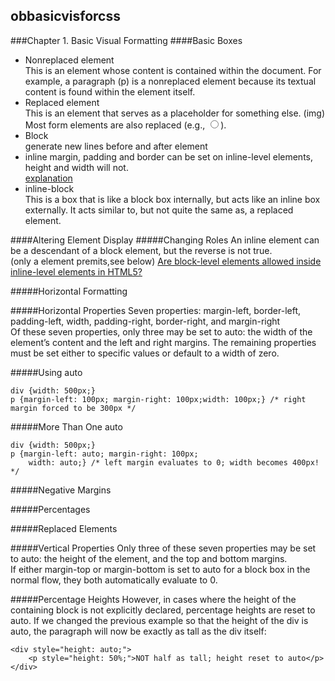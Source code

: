 ## obbasicvisforcss
###Chapter 1. Basic Visual Formatting
####Basic Boxes
- Nonreplaced element  
This is an element whose content is contained within the document. For example, a paragraph (p) is a nonreplaced element because its textual content is found within the element itself.  
- Replaced element  
This is an element that serves as a placeholder for something else. (img)  
Most form elements are also replaced (e.g., <input type="radio">).  
- Block  
generate new lines before and after element  
- inline 
margin, padding and border can be set on inline-level elements, height and width will not.  
[explanation](http://stackoverflow.com/questions/5699967/displayinline-with-margin-padding-width-height)
- inline-block  
This is a box that is like a block box internally, but acts like an inline box externally. It acts similar to, but not quite the same as, a replaced element.  

####Altering Element Display
#####Changing Roles
An inline element can be a descendant of a block element, but the reverse is not true.  
(only a element premits,see below)
[Are block-level elements allowed inside inline-level elements in HTML5?](http://stackoverflow.com/questions/6061869/are-block-level-elements-allowed-inside-inline-level-elements-in-html5?noredirect=1&lq=1)  


#####Horizontal Formatting

#####Horizontal Properties
Seven properties: margin-left, border-left, padding-left, width, padding-right, border-right, and margin-right  
Of these seven properties, only three may be set to auto: the width of the element’s content and the left and right margins. The remaining properties must be set either to specific values or default to a width of zero.  

#####Using auto
```
div {width: 500px;}
p {margin-left: 100px; margin-right: 100px;width: 100px;} /* right margin forced to be 300px */
```
#####More Than One auto
```
div {width: 500px;}
p {margin-left: auto; margin-right: 100px;
    width: auto;} /* left margin evaluates to 0; width becomes 400px! */ 
```
#####Negative Margins

#####Percentages

#####Replaced Elements

#####Vertical Properties
Only three of these seven properties may be set to auto: the height of the element, and the top and bottom margins.  
If either margin-top or margin-bottom is set to auto for a block box in the normal flow, they both automatically evaluate to 0.  

#####Percentage Heights
However, in cases where the height of the containing block is not explicitly declared, percentage heights are reset to auto. If we changed the previous example so that the height of the div is auto, the paragraph will now be exactly as tall as the div itself:
```
<div style="height: auto;">
    <p style="height: 50%;">NOT half as tall; height reset to auto</p>
</div>
```
